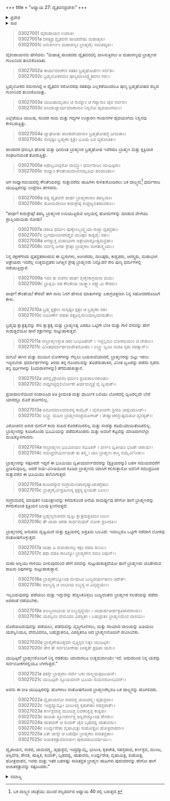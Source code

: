 +++
title = "ಅಧ್ಯಾಯ 27: ದ್ವೈತವನಪ್ರವೇಶಃ"
+++

<details><summary>ಪ್ರವೇಶ</summary>


।।   ಓಂ ಓಂ ನಮೋ ನಾರಾಯಣಾಯ।।   ಶ್ರೀ ವೇದವ್ಯಾಸಾಯ ನಮಃ ।।

ಶ್ರೀ ಕೃಷ್ಣದ್ವೈಪಾಯನ ವೇದವ್ಯಾಸ ವಿರಚಿತ  

**ಶ್ರೀ ಮಹಾಭಾರತ**

**ಆರಣ್ಯಕ ಪರ್ವ**

**ಕೈರಾತ ಪರ್ವ**

**ಅಧ್ಯಾಯ 27**

</details>


<details><summary>ಸಾರ</summary>

ಬಕ ದಾಲ್ಭ್ಯನು ಯುಧಿಷ್ಠಿರನಿಗೆ ಬ್ರಾಹ್ಮಣತ್ವ ಮತ್ತು ಕ್ಷತ್ರಿಯತ್ವಗಳ ಮಿಲನದ ಕುರಿತು ಉಪದೇಶಿಸುವುದು (1-25).


</details>


> 03027001 ವೈಶಂಪಾಯನ ಉವಾಚ।  
03027001a ವಸತ್ಸ್ವಥ ದ್ವೈತವನೇ ಪಾಂಡವೇಷು ಮಹಾತ್ಮಸು।  
03027001c ಅನುಕೀರ್ಣಂ ಮಹಾರಣ್ಯಂ ಬ್ರಾಹ್ಮಣೈಃ ಸಮಪದ್ಯತ।।

ವೈಶಂಪಾಯನನು ಹೇಳಿದನು: “ಮಹಾತ್ಮ ಪಾಂಡವರು ದ್ವೈತವನದಲ್ಲಿ ವಾಸಿಸುತ್ತಿರಲು ಆ ಮಹಾರಣ್ಯವು ಬ್ರಾಹ್ಮಣರ ಗುಂಪಿನಿಂದ ತುಂಬಿಕೊಂಡಿತು.

> 03027002a ಈರ್ಯಮಾಣೇನ ಸತತಂ ಬ್ರಹ್ಮಘೋಷೇಣ ಸರ್ವತಃ।  
03027002c ಬ್ರಹ್ಮಲೋಕಸಮಂ ಪುಣ್ಯಮಾಸೀದ್ದ್ವೈತವನಂ ಸರಃ।।

ಬ್ರಹ್ಮಲೋಕದ ಸಮನಾಗಿದ್ದ ಆ ದ್ವೈತವನ ಸರೋವರವು ಸತತವೂ ಎಲ್ಲಕಡೆಯಿಂದಲೂ ಪುಣ್ಯ ಬ್ರಹ್ಮಘೋಷದ ಶಬ್ಧದ ಗುಂಗಿನಿಂದ ತುಂಬಿಕೊಂಡಿತ್ತು.

> 03027003a ಯಜುಷಾಮೃಚಾಂ ಚ ಸಾಮ್ನಾಂ ಚ ಗದ್ಯಾನಾಂ ಚೈವ ಸರ್ವಶಃ।  
03027003c ಆಸೀದುಚ್ಚಾರ್ಯಮಾಣಾನಾಂ ನಿಸ್ವನೋ ಹೃದಯಂಗಮಃ।।

ಎಲ್ಲೆಡೆಯೂ ಯಜುಷ, ಸುಂದರ ಸಾಮ ಮತ್ತು ಗದ್ಯಗಳ ಉಚ್ಛಾರಣ ಗಾಯನಗಳ ಹೃದಯಂಗಮ ನಿಸ್ವನವು ಕೇಳಿಬರುತ್ತಿತ್ತು.

> 03027004a ಜ್ಯಾಘೋಷಃ ಪಾಂಡವೇಯಾನಾಂ ಬ್ರಹ್ಮಘೋಷಶ್ಚ ಧೀಮತಾಂ।  
03027004c ಸಂಸೃಷ್ಟಂ ಬ್ರಹ್ಮಣಾ ಕ್ಷತ್ರಂ ಭೂಯ ಏವ ವ್ಯರೋಚತ।।

ಪಾಂಡವರ ಧನುಸ್ಸಿನ ಘೋಷ ಮತ್ತು ಧೀಮಂತ ಬ್ರಾಹ್ಮಣರ ಬ್ರಹ್ಮಘೋಷ ಇವೆರಡೂ ಬ್ರಾಹ್ಮಣ ಮತ್ತು ಕ್ಷತ್ರಿಯರ ಸಂಘಟನೆಯಂತೆ ತೋರುತ್ತಿತ್ತು.

> 03027005a ಅಥಾಬ್ರವೀದ್ಬಕೋ ದಾಲ್ಭ್ಯೋ ಧರ್ಮರಾಜಂ ಯುಧಿಷ್ಠಿರಂ।  
03027005c ಸಂಧ್ಯಾಂ ಕೌಂತೇಯಮಾಸೀನಮೃಷಿಭಿಃ ಪರಿವಾರಿತಂ।।

ಆಗ ಸಂಧ್ಯಾಸಮಯದಲ್ಲಿ ಕೌಂತೇಯರನ್ನು ಸುತ್ತುವರೆದು ಋಷಿಗಳು ಕುಳಿತುಕೊಂಡಿರಲು ಬಕ ದಾಲ್ಭ್ಯನು[^1] ಧರ್ಮರಾಜ ಯುಧಿಷ್ಠಿರನನ್ನು ಉದ್ದೇಶಿಸಿ ಹೇಳಿದನು.

> 03027006a ಪಶ್ಯ ದ್ವೈತವನೇ ಪಾರ್ಥ ಬ್ರಾಹ್ಮಣಾನಾಂ ತಪಸ್ವಿನಾಂ।  
03027006c ಹೋಮವೇಲಾಂ ಕುರುಶ್ರೇಷ್ಠ ಸಂಪ್ರಜ್ವಲಿತಪಾವಕಾಂ।।

“ಪಾರ್ಥ! ಕುರುಶ್ರೇಷ್ಠ! ತಪಸ್ವಿ ಬ್ರಾಹ್ಮಣರ ಉರಿಯುತ್ತಿರುವ ಅಗ್ನಿಯಲ್ಲಿ ಹೋಮಗಳನ್ನು ಮಾಡುವ ವೇಳೆಯು ಪ್ರಾಪ್ತಿಯಾಯಿತು ನೋಡು!

> 03027007a ಚರಂತಿ ಧರ್ಮಂ ಪುಣ್ಯೇಽಸ್ಮಿಂಸ್ತ್ವಯಾ ಗುಪ್ತಾ ಧೃತವ್ರತಾಃ।   
03027007c ಭೃಗವೋಽಂಗಿರಸಶ್ಚೈವ ವಾಸಿಷ್ಠಾಃ ಕಾಶ್ಯಪೈಃ ಸಹ।।  
03027008a ಆಗಸ್ತ್ಯಾಶ್ಚ ಮಹಾಭಾಗಾ ಆತ್ರೇಯಾಶ್ಚೋತ್ತಮವ್ರತಾಃ।  
03027008c ಸರ್ವಸ್ಯ ಜಗತಃ ಶ್ರೇಷ್ಠಾ ಬ್ರಾಹ್ಮಣಾಃ ಸಂಗತಾಸ್ತ್ವಯಾ।।

ನಿನ್ನ ರಕ್ಷಣೆಗೆಂದು ಧೃತವ್ರತರಾಗಿರುವ ಈ ಭೃಗುಗಳು, ಅಂಗಿರಸರು, ವಾಸಿಷ್ಠರು, ಕಾಶ್ಯಪರು, ಆಗಸ್ತ್ಯರು, ಮಹಾಭಾಗ ಆತ್ರೇಯರು ಇವರೆಲ್ಲ ಉತ್ತಮವ್ರತರು ಜಗತ್ತಿನ ಶ್ರೇಷ್ಠ ಬ್ರಾಹ್ಮಣರು ನಿನ್ನೊಡನೆ ಸೇರಿ ಪುಣ್ಯ ಧರ್ಮಗಳಲ್ಲಿ ನಡೆಯುತ್ತಿದ್ದಾರೆ.

> 03027009a ಇದಂ ತು ವಚನಂ ಪಾರ್ಥ ಶೃಣ್ವೇಕಾಗ್ರಮನಾ ಮಮ।  
03027009c ಭ್ರಾತೃಭಿಃ ಸಹ ಕೌಂತೇಯ ಯತ್ತ್ವಾಂ ವಕ್ಷ್ಯಾಮಿ ಕೌರವ।।

ಪಾರ್ಥ! ಕೌಂತೇಯ! ಕೌರವ! ಈಗ ನಾನು ನಿನಗೆ ಹೇಳುವ ಮಾತುಗಳನ್ನು ಏಕಾಗ್ರಚಿತ್ತನಾಗಿ ನಿನ್ನ ಸಹೋದರರೊಂದಿಗೆ ಕೇಳು.

> 03027010a ಬ್ರಹ್ಮ ಕ್ಷತ್ರೇಣ ಸಂಸೃಷ್ಟಂ ಕ್ಷತ್ರಂ ಚ ಬ್ರಹ್ಮಣಾ ಸಹ।  
03027010c ಉದೀರ್ಣೌ ದಹತಃ ಶತ್ರೂನ್ವನಾನೀವಾಗ್ನಿಮಾರುತೌ।।

ಬ್ರಹ್ಮವು ಕ್ಷಾತ್ರತ್ವವನ್ನು ಸೇರಿ ಕ್ಷಾತ್ರತ್ವ ಮತ್ತು ಬ್ರಾಹ್ಮಣತ್ವ ಎರಡೂ ಒಟ್ಟಿಗೇ ಬೆಂಕಿ ಮತ್ತು ಗಾಳಿ ವನವನ್ನು ಹೇಗೆ ಸುಡುತ್ತವೆಯೋ ಹಾಗೆ ಶತ್ರುಗಳನ್ನು ಸುಟ್ಟುಹಾಕುತ್ತವೆ.

> 03027011a ನಾಬ್ರಾಹ್ಮಣಸ್ತಾತ ಚಿರಂ ಬುಭೂಷೇದ್ ।
	ಇಚ್ಚನ್ನಿಮಂ ಲೋಕಮಮುಂ ಚ ಜೇತುಂ।।  
> 03027011c ವಿನೀತಧರ್ಮಾರ್ಥಮಪೇತಮೋಹಂ ।
	ಲಬ್ಧ್ವಾ ದ್ವಿಜಂ ನುದತಿ ನೃಪಃ ಸಪತ್ನಾನ್।।  

ಮಗೂ! ಈಗಿನ ಮತ್ತು ಮುಂದಿನ ಲೋಕಗಳನ್ನು ಗೆಲ್ಲಲು ಬಯಸುವೆಯಾದರೆ, ಬ್ರಾಹ್ಮಣರನ್ನು ಬಿಟ್ಟು ಇರಲು ಇಚ್ಛಿಸಬೇಡ. ಧರ್ಮಾರ್ಥಗಳನ್ನು ತಿಳಿದು ತನ್ನ ಗೊಂದಲವನ್ನು ತೊಡೆದುಹಾಕಿದ, ವಿನೀತ ದ್ವಿಜರನ್ನು ಪಡೆದು ನೃಪನು ತನ್ನ ಸ್ಪರ್ಧಿಗಳನ್ನು (ಎದುರಾಳಿಗಳನ್ನು) ತೆಗೆದುಹಾಕುತ್ತಾನೆ.

> 03027012a ಚರನ್ನೈಃಶ್ರೇಯಸಂ ಧರ್ಮಂ ಪ್ರಜಾಪಾಲನಕಾರಿತಂ।   
03027012c ನಾಧ್ಯಗಚ್ಚದ್ಬಲಿರ್ಲೋಕೇ ತೀರ್ಥಮನ್ಯತ್ರ ವೈ ದ್ವಿಜಾತ್।।

ಪ್ರಜಾಪಾಲನೆಯಿಂದ ಸಂಪಾದಿಸಿದ ಅತಿ ಶ್ರೀಮಂತ ಮತ್ತು ಧಾರ್ಮಿಕ ಬಲಿಯು ಲೋಕದಲ್ಲಿ ದ್ವಿಜರಲ್ಲದೇ ಬೇರೆ ಯಾರದ್ದೂ ಮೊರೆ ಹೋಗಲಿಲ್ಲ.

> 03027013a ಅನೂನಮಾಸೀದಸುರಸ್ಯ ಕಾಮೈರ್ ।
	ವೈರೋಚನೇಃ ಶ್ರೀರಪಿ ಚಾಕ್ಷಯಾಸೀತ್।।  
> 03027013c ಲಬ್ಧ್ವಾ ಮಹೀಂ ಬ್ರಾಹ್ಮಣಸಂಪ್ರಯೋಗಾತ್ ।
	ತೇಷ್ವಾಚರನ್ದುಷ್ಟಮತೋ ವ್ಯನಶ್ಯತ್।।  

ವಿರೋಚನನ ಅಸುರ ಮಗನಿಗೆ ಕಾಮ ಸುಖದ ಕೊರತೆಯಿರಲಿಲ್ಲ ಮತ್ತು ಸಂಪತ್ತು ಕಡಿಮೆಯಾಯಿತೆಂದಿರಲಿಲ್ಲ. ಬ್ರಾಹ್ಮಣರನ್ನು ಕೂಡಿಕೊಂಡು ಭೂಮಿಯನ್ನು ಪಡೆದುಕೊಂಡನು ಮತ್ತು ಅವರಿಗೆ ಕೆಟ್ಟದನ್ನು ಮಾಡಿದಾಗಲೆಲ್ಲಾ ದುಃಖಕ್ಕೊಳಗಾದನು.

> 03027014a ನಾಬ್ರಾಹ್ಮಣಂ ಭೂಮಿರಿಯಂ ಸಭೂತಿರ್ ।
	ವರ್ಣಂ ದ್ವಿತೀಯಂ ಭಜತೇ ಚಿರಾಯ।।  
> 03027014c ಸಮುದ್ರನೇಮಿರ್ನಮತೇ ತು ತಸ್ಮೈ ।
	ಯಂ ಬ್ರಾಹ್ಮಣಃ ಶಾಸ್ತಿ ನಯೈರ್ವಿನೀತಃ।।  

ಬ್ರಾಹ್ಮಣರನ್ನು ಸತ್ಕರಿಸದೇ ಇದ್ದರೆ ಈ ಭೂಮಿಯು ದ್ವಿತೀಯವರ್ಣದವರನ್ನು (ಕ್ಷತ್ರಿಯರನ್ನು) ಬಹಳ ಸಮಯದವರೆಗೆ ಪ್ರೀತಿಸುವುದಿಲ್ಲ. ಆದರೆ ನಯ-ವಿನೀತಿಯಿಂದ ಕೂಡಿದ ಬ್ರಾಹ್ಮಣನು ಯಾರಿಗೆ ಕಲಿಸುತ್ತಾನೋ ಅವನಿಗೆ ಸಮುದ್ರದಿಂದ ಸುತ್ತುವರೆದ ಈ ಭೂಮಿಯು ತಲೆಬಾಗುತ್ತದೆ.

> 03027015a ಕುಂಜರಸ್ಯೇವ ಸಂಗ್ರಾಮೇಽಪರಿಗೃಹ್ಯಾಂಕುಶಗ್ರಹಂ।   
03027015c ಬ್ರಾಹ್ಮಣೈರ್ವಿಪ್ರಹೀಣಸ್ಯ ಕ್ಷತ್ರಸ್ಯ ಕ್ಷೀಯತೇ ಬಲಂ।।

ಸಂಗ್ರಾಮದಲ್ಲಿ ಮಾವುತನ ನಿಯಂತ್ರಣವನ್ನು ಕಳೆದುಕೊಂಡ ಆನೆಯ ಸಾಮರ್ಥ್ಯವು ಹೇಗೋ ಹಾಗೆ ಬ್ರಾಹ್ಮಣರನ್ನು ಕಳೆದುಕೊಂಡ ಕ್ಷತ್ರಿಯನ ಬಲವು ಕ್ಷೀಣಿಸುತ್ತದೆ.

> 03027016a ಬ್ರಹ್ಮಣ್ಯನುಪಮಾ ದೃಷ್ಟಿಃ ಕ್ಷಾತ್ರಮಪ್ರತಿಮಂ ಬಲಂ।  
03027016c ತೌ ಯದಾ ಚರತಃ ಸಾರ್ಧಮಥಜ್ ಲೋಕಃ ಪ್ರಸೀದತಿ।।

ಬ್ರಾಹ್ಮಣರಲ್ಲಿ ಅನುಪಮ ದೃಷ್ಟಿಯಿದೆ ಮತ್ತು ಕ್ಷತ್ರಿಯರಲ್ಲಿ ಅಪ್ರತಿಮ ಬಲವಿದೆ. ಇವರಿಬ್ಬರೂ ಒಟ್ಟಿಗೇ ನಡೆದಾಗ ಲೋಕವು ಸಂತೋಷಗೊಳ್ಳುತ್ತದೆ.

> 03027017a ಯಥಾ ಹಿ ಸುಮಹಾನಗ್ನಿಃ ಕಕ್ಷಂ ದಹತಿ ಸಾನಿಲಃ।  
03027017c ತಥಾ ದಹತಿ ರಾಜನ್ಯೋ ಬ್ರಾಹ್ಮಣೇನ ಸಮಂ ರಿಪೂನ್।।

ಮಹಾ ಅಗ್ನಿಯು ಗಾಳಿಯು ಬೀಸುವುದರಿಂದ ಹೇಗೆ ವನವನ್ನು ಸುಟ್ಟುಹಾಕುತ್ತದೆಯೋ ಹಾಗೆ ಬ್ರಾಹ್ಮಣರು ಜೊತೆಗಿರುವ ರಾಜನು ರಿಪುಗಳನ್ನು ಸುಟ್ಟುಹಾಕುತ್ತಾನೆ.

> 03027018a ಬ್ರಾಹ್ಮಣೇಭ್ಯೋಽಥ ಮೇಧಾವೀ ಬುದ್ಧಿಪರ್ಯೇಷಣಂ ಚರೇತ್।  
03027018c ಅಲಬ್ಧಸ್ಯ ಚ ಲಾಭಾಯ ಲಬ್ಧಸ್ಯ ಚ ವಿವೃದ್ಧಯೇ।।

ಇಲ್ಲದಿರುವುದನ್ನು ಪಡೆಯಲು ಮತ್ತು ಇದ್ದುದನ್ನು ಹೆಚ್ಚಿಸಿಕೊಳ್ಳಲು ಬುದ್ಧಿವಂತನು ಬ್ರಾಹ್ಮಣರ ಸಲಹೆಯನ್ನು ಪಡೆದು ಅದರಂತೆ ನಡೆಯಬೇಕು.

> 03027019a ಅಲಬ್ಧಲಾಭಾಯ ಚ ಲಬ್ಧವೃದ್ಧಯೇ ।
	ಯಥಾರ್ಹತೀರ್ಥಪ್ರತಿಪಾದನಾಯ।।  
> 03027019c ಯಶಸ್ವಿನಂ ವೇದವಿದಂ ವಿಪಶ್ಚಿತಂ ।
	ಬಹುಶ್ರುತಂ ಬ್ರಾಹ್ಮಣಮೇವ ವಾಸಯ।।  

ದೊರೆಯದಿರುವುದನ್ನು ಪಡೆಯಲು, ಪಡೆದುದನ್ನು ವೃದ್ಧಿಗೊಳಿಸಲು, ಮತ್ತು ಸರಿಯಾದ ದಾರಿಯನ್ನು ಹಿಡಿಯಲು ಯಶಸ್ವಿನಿಯೂ, ವೇದವಿದನೂ, ಬಹುಶ್ರುತನೂ, ವಿಪಶ್ಚಿತನೂ ಆದ ಬ್ರಾಹ್ಮಣನೊಂದಿಗೆ ಜೀವಿಸಿಬೇಕು.

> 03027020a ಬ್ರಾಹ್ಮಣೇಷೂತ್ತಮಾ ವೃತ್ತಿಸ್ತವ ನಿತ್ಯಂ ಯುಧಿಷ್ಠಿರ।  
03027020c ತೇನ ತೇ ಸರ್ವಲೋಕೇಷು ದೀಪ್ಯತೇ ಪ್ರಥಿತಂ ಯಶಃ।।

ಯುಧಿಷ್ಠಿರ! ಬ್ರಾಹ್ಮಣರೊಂದಿಗೆ ನಿನ್ನ ನಡತೆಯು ಯಾವಾಗಲೂ ಉತ್ತಮವಾಗಿಯೇ ಇದೆ. ಆದುದರಿಂದ ನಿನ್ನ ಯಶಸ್ಸು ಸರ್ವಲೋಕಗಳಲ್ಲಿಯೂ ಬೆಳಗುತ್ತದೆ.”

> 03027021a ತತಸ್ತೇ ಬ್ರಾಹ್ಮಣಾಃ ಸರ್ವೇ ಬಕಂ ದಾಲ್ಭ್ಯಮಪೂಜಯನ್।  
03027021c ಯುಧಿಷ್ಠಿರೇ ಸ್ತೂಯಮಾನೇ ಭೂಯಃ ಸುಮನಸೋಽಭವನ್।।

ಅವನು ಈ ರೀತಿ ಯುಧಿಷ್ಠಿರನನ್ನು ಹೊಗಳಲು ಸಂತೋಷಗೊಂಡ ಬ್ರಾಹ್ಮಣರೆಲ್ಲರೂ ಬಕ ದಾಲ್ಭ್ಯನನ್ನು ಹೊಗಳಿದರು.

> 03027022a ದ್ವೈಪಾಯನೋ ನಾರದಶ್ಚ ಜಾಮದಗ್ನ್ಯಃ ಪೃಥುಶ್ರವಾಃ।  
03027022c ಇಂದ್ರದ್ಯುಮ್ನೋ ಭಾಲುಕಿಶ್ಚ ಕೃತಚೇತಾಃ ಸಹಸ್ರಪಾತ್।।   
03027023a ಕರ್ಣಶ್ರವಾಶ್ಚ ಮುಂಜಶ್ಚ ಲವಣಾಶ್ವಶ್ಚ ಕಾಶ್ಯಪಃ।  
03027023c ಹಾರೀತಃ ಸ್ಥೂಣಕರ್ಣಶ್ಚ ಅಗ್ನಿವೇಶ್ಯೋಽಥ ಶೌನಕಃ।।  
03027024a ಋತವಾಕ್ ಚ ಸುವಾಕ್ ಚೈವ ಬೃಹದಶ್ವ ಋತಾವಸುಃ।   
03027024c ಊರ್ಧ್ವರೇತಾ ವೃಷಾಮಿತ್ರಃ ಸುಹೋತ್ರೋ ಹೋತ್ರವಾಹನಃ।।  
03027025a ಏತೇ ಚಾನ್ಯೇ ಚ ಬಹವೋ ಬ್ರಾಹ್ಮಣಾಃ ಸಂಶಿತವ್ರತಾಃ।  
03027025c ಅಜಾತಶತ್ರುಮಾನರ್ಚುಃ ಪುರಂದರಮಿವರ್ಷಯಃ।।

ದ್ವೈಪಾಯನ, ನಾರದ, ಜಾಮದಗ್ನ್ಯ, ಪೃಥುಶ್ರವ, ಇಂದ್ರದ್ಯುಮ್ನ, ಭಾಲುಕಿ, ಕೃತಚೇತ, ಸಹಸ್ರಪಾದ, ಕರ್ಣಶ್ರವ, ಮುಂಜ, ಅಗ್ನಿವೇಶ, ಶೌನಕ, ಋತ್ವಿಕ, ಸುವಾಕ್, ಬೃಹದಶ್ವ, ಋತಾವಸು, ಊರ್ಧ್ವರೇತ, ವೃಷಾಮಿತ್ರ, ಸುಹೋತ್ರ, ಹೋತ್ರವಾಹನ, ಇವರು ಮತ್ತು ಇತರ ಬಹಳಷ್ಟು ಸಂಶಿತವ್ರತ ಬ್ರಾಹ್ಮಣ ಋಷಿಗಳು ಪುರಂದರನನ್ನು ಹೇಗೋ ಹಾಗೆ ಆಜಾತಶತ್ರುವನ್ನು ಸತ್ಕರಿಸಿದರು.”

<details><summary>ಸಮಾಪ್ತಿ</summary>


ಇತಿ ಶ್ರೀ ಮಹಾಭಾರತೇ ಆರಣ್ಯಕಪರ್ವಣಿ ಕೈರಾತಪರ್ವಣಿ ದ್ವೈತವನಪ್ರವೇಶೇ ಸಪ್ತವಿಂಶೋಽಧ್ಯಾಯಃ।  
ಇದು ಶ್ರೀ ಮಹಾಭಾರತದಲ್ಲಿ ಆರಣ್ಯಕಪರ್ವದಲ್ಲಿ ಕೈರಾತಪರ್ವದಲ್ಲಿ ದ್ವೈತವನಪ್ರವೇಶದಲ್ಲಿ ಇಪ್ಪತ್ತೇಳನೆಯ ಅಧ್ಯಾಯವು.


</details>

[^1]: ಬಕ ದಾಲ್ಭ್ಯನ ಚರಿತ್ರೆಯು ಮುಂದೆ ಶಲ್ಯಪರ್ವದ ಅಧ್ಯಾಯ 40 ರಲ್ಲಿ ಬರುತ್ತದೆ.
